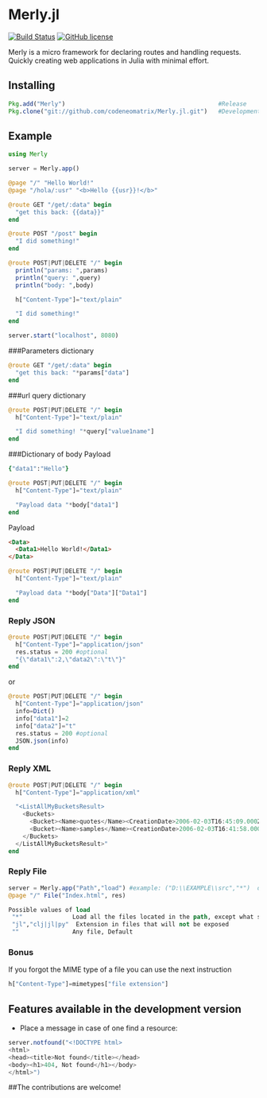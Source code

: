 # Merly.jl

[![Build Status](https://travis-ci.org/codeneomatrix/Merly.jl.svg?branch=master)](https://travis-ci.org/codeneomatrix/Merly.jl)
[![GitHub license](https://img.shields.io/badge/license-MIT-blue.svg)](https://raw.githubusercontent.com/codeneomatrix/Merly.jl/master/LICENSE.md)

Merly is a micro framework for declaring routes and handling requests.
Quickly creating web applications in Julia with minimal effort.

Installing
----------
```julia
Pkg.add("Merly")                                           #Release
Pkg.clone("git://github.com/codeneomatrix/Merly.jl.git")   #Development
```

## Example

```julia
using Merly

server = Merly.app()

@page "/" "Hello World!"
@page "/hola/:usr" "<b>Hello {{usr}}!</b>"

@route GET "/get/:data" begin
  "get this back: {{data}}"
end

@route POST "/post" begin
  "I did something!"
end

@route POST|PUT|DELETE "/" begin
  println("params: ",params)
  println("query: ",query)
  println("body: ",body)

  h["Content-Type"]="text/plain"

  "I did something!"
end

server.start("localhost", 8080)

```

###Parameters dictionary
```julia
@route GET "/get/:data" begin
  "get this back: "*params["data"]
end
```
###url query dictionary
```julia
@route POST|PUT|DELETE "/" begin
  h["Content-Type"]="text/plain"

  "I did something! "*query["value1name"]
end
```
###Dictionary of body
Payload
```ruby
{"data1":"Hello"}  
```
```julia
@route POST|PUT|DELETE "/" begin
  h["Content-Type"]="text/plain"

  "Payload data "*body["data1"]
end
```

Payload
```html
<Data>
  <Data1>Hello World!</Data1>
</Data>
```
```julia
@route POST|PUT|DELETE "/" begin
  h["Content-Type"]="text/plain"

  "Payload data "*body["Data"]["Data1"]
end
```

### Reply JSON

```julia
@route POST|PUT|DELETE "/" begin
  h["Content-Type"]="application/json"
  res.status = 200 #optional
  "{\"data1\":2,\"data2\":\"t\"}"
end

```
or
```julia
@route POST|PUT|DELETE "/" begin
  h["Content-Type"]="application/json"
  info=Dict()
  info["data1"]=2
  info["data2"]="t"
  res.status = 200 #optional
  JSON.json(info)
end

```

### Reply XML

```julia
@route POST|PUT|DELETE "/" begin
  h["Content-Type"]="application/xml"

  "<ListAllMyBucketsResult>
    <Buckets>
      <Bucket><Name>quotes</Name><CreationDate>2006-02-03T16:45:09.000Z</CreationDate></Bucket>
      <Bucket><Name>samples</Name><CreationDate>2006-02-03T16:41:58.000Z</CreationDate></Bucket>
    </Buckets>
  </ListAllMyBucketsResult>"
end

```

### Reply File

```julia
server = Merly.app("Path","load") #example: ("D:\\EXAMPLE\\src","*")  defauld: (pwd(),"")
@page "/" File("Index.html", res)

```
```clojure
Possible values of load
 "*"              Load all the files located in the path, except what started with "."
 "jl","clj|jl|py"  Extension in files that will not be exposed
 ""               Any file, Default
```

### Bonus
If you forgot the MIME type of a file you can use the next instruction
```julia
h["Content-Type"]=mimetypes["file extension"]
```



## Features available in the development version
* Place a message in case of one find a resource:
```julia
server.notfound("<!DOCTYPE html>
<html>
<head><title>Not found</title></head>
<body><h1>404, Not found</h1></body>
</html>")
```
##The contributions are welcome!
